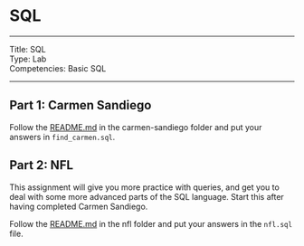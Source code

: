 # SQL

---

Title: SQL<br>
Type: Lab<br>
Competencies: Basic SQL<br>

---

## Part 1: Carmen Sandiego

Follow the [README.md](https://git.generalassemb.ly/seir-129/sql_lab/tree/master/Carmen) in the carmen-sandiego folder and put your answers in `find_carmen.sql`.

## Part 2: NFL

This assignment will give you more practice with queries, and get you to deal with some more advanced parts of the SQL language. Start this after having completed Carmen Sandiego.

Follow the [README.md](https://git.generalassemb.ly/seir-129/sql_lab/tree/master/NFL) in the nfl folder and put your answers in the `nfl.sql` file.
